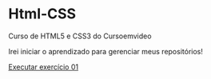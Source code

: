 # Html-CSS
 Curso de HTML5 e CSS3 do Cursoemvideo

 Irei iniciar o aprendizado para gerenciar meus repositórios!

<a href="https://souza-felip.github.io/Html-CSS/exercicios/ex01/index.html">Executar exercício 01</a>
